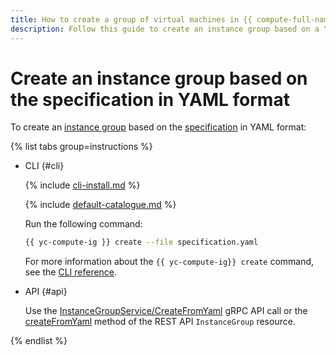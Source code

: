 ```yaml
---
title: How to create a group of virtual machines in {{ compute-full-name }} based on a YAML specification
description: Follow this guide to create an instance group based on a YAML specification.
---
```


# Create an instance group based on the specification in YAML format

To create an [instance group](../../concepts/instance-groups/index.md) based on the [specification](../../concepts/instance-groups/specification.md) in YAML format:

{% list tabs group=instructions %}

- CLI {#cli}

  {% include [cli-install.md](../../../_includes/cli-install.md) %}

  {% include [default-catalogue.md](../../../_includes/default-catalogue.md) %}

  Run the following command:

  ```bash
  {{ yc-compute-ig }} create --file specification.yaml
  ```

  For more information about the `{{ yc-compute-ig}} create` command, see the [CLI reference](../../../cli/cli-ref/compute/cli-ref/instance-group/create.md).

- API {#api}

  Use the [InstanceGroupService/CreateFromYaml](../../instancegroup/api-ref/grpc/InstanceGroup/createFromYaml.md) gRPC API call or the [createFromYaml](../../instancegroup/api-ref/InstanceGroup/createFromYaml.md) method of the REST API `InstanceGroup` resource.

{% endlist %}